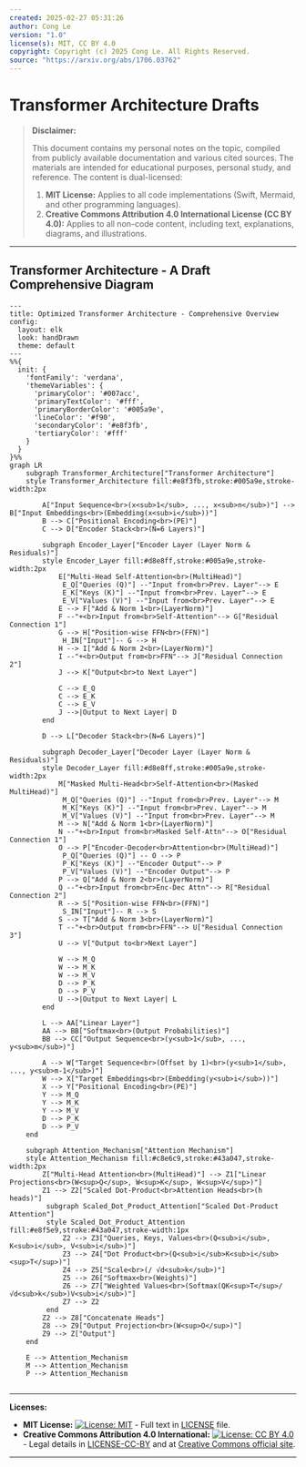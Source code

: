 ```yaml
---
created: 2025-02-27 05:31:26
author: Cong Le
version: "1.0"
license(s): MIT, CC BY 4.0
copyright: Copyright (c) 2025 Cong Le. All Rights Reserved.
source: "https://arxiv.org/abs/1706.03762"
---
```




# Transformer Architecture Drafts
> **Disclaimer:**
>
> This document contains my personal notes on the topic,
> compiled from publicly available documentation and various cited sources.
> The materials are intended for educational purposes, personal study, and reference.
> The content is dual-licensed:
> 1. **MIT License:** Applies to all code implementations (Swift, Mermaid, and other programming languages).
> 2. **Creative Commons Attribution 4.0 International License (CC BY 4.0):** Applies to all non-code content, including text, explanations, diagrams, and illustrations.
---


## Transformer Architecture - A Draft Comprehensive Diagram





```mermaid
---
title: Optimized Transformer Architecture - Comprehensive Overview
config:
  layout: elk
  look: handDrawn
  theme: default
---
%%{
  init: {
    'fontFamily': 'verdana',
    'themeVariables': {
      'primaryColor': '#007acc',
      'primaryTextColor': '#fff',
      'primaryBorderColor': '#005a9e',
      'lineColor': '#f90',
      'secondaryColor': '#e8f3fb',
      'tertiaryColor': '#fff'
    }
  }
}%%
graph LR
    subgraph Transformer_Architecture["Transformer Architecture"]
    style Transformer_Architecture fill:#e8f3fb,stroke:#005a9e,stroke-width:2px

        A["Input Sequence<br>(x<sub>1</sub>, ..., x<sub>n</sub>)"] --> B["Input Embeddings<br>(Embedding(x<sub>i</sub>))"]
        B --> C["Positional Encoding<br>(PE)"]
        C --> D["Encoder Stack<br>(N=6 Layers)"]

        subgraph Encoder_Layer["Encoder Layer (Layer Norm & Residuals)"]
        style Encoder_Layer fill:#d8e8ff,stroke:#005a9e,stroke-width:2px
            E["Multi-Head Self-Attention<br>(MultiHead)"]
             E_Q["Queries (Q)"] --"Input from<br>Prev. Layer"--> E
             E_K["Keys (K)"] --"Input from<br>Prev. Layer"--> E
             E_V["Values (V)"] --"Input from<br>Prev. Layer"--> E
            E --> F["Add & Norm 1<br>(LayerNorm)"]
            F --"+<br>Input from<br>Self-Attention"--> G["Residual Connection 1"]
            G --> H["Position-wise FFN<br>(FFN)"]
             H_IN["Input"]-- G --> H
            H --> I["Add & Norm 2<br>(LayerNorm)"]
            I --"+<br>Output from<br>FFN"--> J["Residual Connection 2"]
            J --> K["Output<br>to Next Layer"]

            C --> E_Q
            C --> E_K
            C --> E_V
            J -->|Output to Next Layer| D
        end

        D --> L["Decoder Stack<br>(N=6 Layers)"]

        subgraph Decoder_Layer["Decoder Layer (Layer Norm & Residuals)"]
        style Decoder_Layer fill:#d8e8ff,stroke:#005a9e,stroke-width:2px
            M["Masked Multi-Head<br>Self-Attention<br>(Masked MultiHead)"]
             M_Q["Queries (Q)"] --"Input from<br>Prev. Layer"--> M
             M_K["Keys (K)"] --"Input from<br>Prev. Layer"--> M
             M_V["Values (V)"] --"Input from<br>Prev. Layer"--> M
            M --> N["Add & Norm 1<br>(LayerNorm)"]
            N --"+<br>Input from<br>Masked Self-Attn"--> O["Residual Connection 1"]
            O --> P["Encoder-Decoder<br>Attention<br>(MultiHead)"]
             P_Q["Queries (Q)"] -- O --> P
             P_K["Keys (K)"] --"Encoder Output"--> P
             P_V["Values (V)"] --"Encoder Output"--> P
            P --> Q["Add & Norm 2<br>(LayerNorm)"]
            Q --"+<br>Input from<br>Enc-Dec Attn"--> R["Residual Connection 2"]
            R --> S["Position-wise FFN<br>(FFN)"]
             S_IN["Input"]-- R --> S
            S --> T["Add & Norm 3<br>(LayerNorm)"]
            T --"+<br>Output from<br>FFN"--> U["Residual Connection 3"]
            U --> V["Output to<br>Next Layer"]

            W --> M_Q
            W --> M_K
            W --> M_V
            D --> P_K
            D --> P_V
            U -->|Output to Next Layer| L
        end

        L --> AA["Linear Layer"]
        AA --> BB["Softmax<br>(Output Probabilities)"]
        BB --> CC["Output Sequence<br>(y<sub>1</sub>, ..., y<sub>m</sub>)"]

        A --> W["Target Sequence<br>(Offset by 1)<br>(y<sub>1</sub>, ..., y<sub>m-1</sub>)"]
        W --> X["Target Embeddings<br>(Embedding(y<sub>i</sub>))"]
        X --> Y["Positional Encoding<br>(PE)"]
        Y --> M_Q
        Y --> M_K
        Y --> M_V
        D --> P_K
        D --> P_V
    end

    subgraph Attention_Mechanism["Attention Mechanism"]
    style Attention_Mechanism fill:#c8e6c9,stroke:#43a047,stroke-width:2px
        Z["Multi-Head Attention<br>(MultiHead)"] --> Z1["Linear Projections<br>(W<sup>Q</sup>, W<sup>K</sup>, W<sup>V</sup>)"]
        Z1 --> Z2["Scaled Dot-Product<br>Attention Heads<br>(h heads)"]
         subgraph Scaled_Dot_Product_Attention["Scaled Dot-Product Attention"]
         style Scaled_Dot_Product_Attention fill:#e8f5e9,stroke:#43a047,stroke-width:1px
             Z2 --> Z3["Queries, Keys, Values<br>(Q<sub>i</sub>, K<sub>i</sub>, V<sub>i</sub>)"]
             Z3 --> Z4["Dot Product<br>(Q<sub>i</sub>K<sub>i</sub><sup>T</sup>)"]
             Z4 --> Z5["Scale<br>(/ √d<sub>k</sub>)"]
             Z5 --> Z6["Softmax<br>(Weights)"]
             Z6 --> Z7["Weighted Values<br>(Softmax(QK<sup>T</sup>/√d<sub>k</sub>)V<sub>i</sub>)"]
             Z7 --> Z2
         end
        Z2 --> Z8["Concatenate Heads"]
        Z8 --> Z9["Output Projection<br>(W<sup>O</sup>)"]
        Z9 --> Z["Output"]
    end

    E --> Attention_Mechanism
    M --> Attention_Mechanism
    P --> Attention_Mechanism
    
```



---
**Licenses:**

- **MIT License:**  [![License: MIT](https://img.shields.io/badge/License-MIT-yellow.svg)](LICENSE) - Full text in [LICENSE](LICENSE) file.
- **Creative Commons Attribution 4.0 International:** [![License: CC BY 4.0](https://licensebuttons.net/l/by/4.0/88x31.png)](LICENSE-CC-BY) - Legal details in [LICENSE-CC-BY](LICENSE-CC-BY) and at [Creative Commons official site](http://creativecommons.org/licenses/by/4.0/).

---